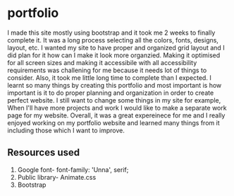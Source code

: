 # portfolio

I made this site mostly using bootstrap and it took me 2 weeks to finally complete it. It was a long process selecting all the colors, fonts, designs, layout, etc. I wanted my site to have proper and organized grid layout and I did plan for it how can I make it look more organzied. Making it optimised for all screen sizes and making it accessibile with all accessibility requirements was challening for me because it needs lot of things to consider. Also, it took me little long time to complete than I expected. I learnt so many things by creating this portfolio and most important is how important is it to do proper planning and organization in order to create perfect website. I still want to change some things in my site for example, When I'll have more projects and work I would like to make a separate work page for my website. Overall, it was a great expereinece for me and I really enjoyed working on my portfolio website and learned many things from it including those which I want to improve.

##  Resources used
1. Google font- font-family: 'Unna', serif;
2. Public library- Animate.css
3. Bootstrap
